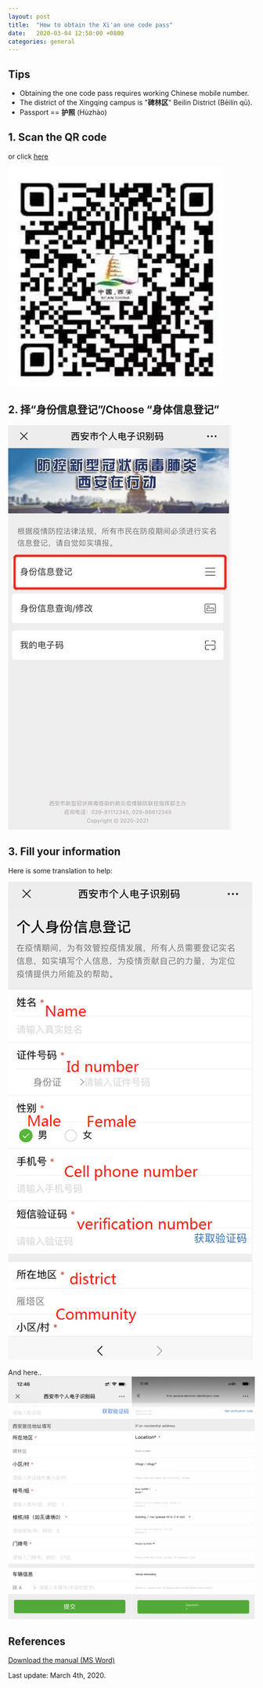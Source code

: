 ```yaml
---
layout: post
title:  "How to obtain the Xi'an one code pass"
date:   2020-03-04 12:50:00 +0800
categories: general
---
```

## Tips
- Obtaining the one code pass requires working Chinese mobile number.
- The district of the Xingqing campus is "**碑林区**" Beilin District (Bēilín qū). 
- Passport == **护照** (Hùzhào)

## 1. Scan the QR code
or click [here](https://data.xa.gov.cn/ptrace/view/index.html)

![](/assets/posts/2020-03-04-xian-one-pass/one-pass-qr.png)

## 2. 择“身份信息登记”/Choose “身体信息登记”

![](/assets/posts/2020-03-04-xian-one-pass/1-choose.png)

## 3. Fill your information
Here is some translation to help: 

![](/assets/posts/2020-03-04-xian-one-pass/2-fill-info.png)

And here..
![](/assets/posts/2020-03-04-xian-one-pass/3-residential.png)

## References
[Download the manual (MS Word)](/assets/posts/2020-03-04-xian-one-pass/How%20to%20obtain%20the%20one%20code%20pass.docx)

Last update: March 4th, 2020.